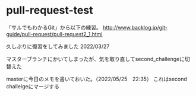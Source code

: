 # pull-request-test
「サルでもわかるGit」から以下の練習。
http://www.backlog.jp/git-guide/pull-request/pull-request2_1.html

久しぶりに復習をしてみました
2022/03/27

マスターブランチにかいてしまったが、気を取り直してsecond_challengeに切替えた

masterに今日のメモを書いておいた。（2022/05/25　22:35）
これはsecond challelgeにマージする
